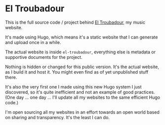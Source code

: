 # El Troubadour

This is the full source code / project behind [El Troubadour](https://eltroubadour.com), my music website.

It's made using Hugo, which means it's a static website that I can generate and upload once in a while.

The actual website is inside `el-troubadour`, everything else is metadata or supportive documents for the project.

Nothing is hidden or changed for this public version. It's the actual website, as I build it and host it. You might even find as of yet unpublished stuff there.

It's also the very first one I made using this new Hugo system I just discovered, so it's quite inefficient and not an example of good practices. (One day ... one day ... I'll update all my websites to the same efficient Hugo code.)

I'm open sourcing all my websites in an effort towards an open world based on sharing and transparency. It's the least I can do.